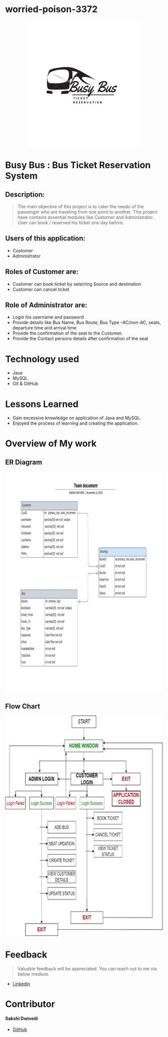 # worried-poison-3372
<p align="center">
  <img width="360" height="400" src="https://github.com/sakshiDwivedi171/worried-poison-3372/blob/main/photos/busy%20bus.jpg?raw=true">
</p>

# Busy Bus : Bus Ticket Reservation System
## Description:

> The main objective of this project is to cater the needs of the passenger who are traveling from one point to another. This project have contains essential modules like Customer and Administrator. User can book / reserved his ticket one day before.
>
## Users of this application:
- Customer
- Administrator

## Roles of Customer are:
- Customer can book ticket by selecting Source and destination
- Customer can cancel ticket
## Role of Administrator are:
- Login his username and password
- Provide details like Bus Name, Bus Route, Bus Type –AC/non-AC, seats, departure time and arrival time
- Provide the confirmation of the seat to the Customer.
- Provide the Contact persons details after confirmation of the seat

# Technology used 

- Java
- MySQL
- Git & GitHub

# Lessons Learned

- Gain excessive knowledge on application of Java and MySQL.
- Enjoyed the process of learning and creating the application.
>
# Overview of My work 
## **ER Diagram**
<p align="center">
  <img width="900" height="700" src="https://github.com/sakshiDwivedi171/worried-poison-3372/blob/main/photos/ER%20diagram.jpeg?raw=true">
</p>

## **Flow Chart**
<p align="center">
  <img width="800" height="700" src="https://github.com/sakshiDwivedi171/worried-poison-3372/blob/main/photos/Flow%20Chart.jpeg?raw=true">
</p>

# Feedback
> Valuable feedback will be appreciated.
> You can reach out to me via below medium.


- [Linkedin](https://www.linkedin.com/in/sakshi-dwivedi-0a277b233/)
# Contributor
#### Sakshi Dwivedi
- [GitHub](https://github.com/sakshiDwivedi171)
